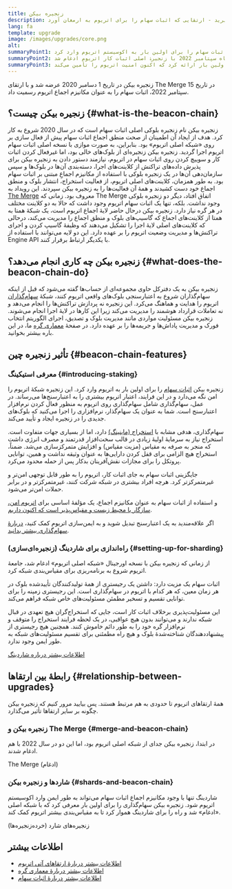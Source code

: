 ```yaml
---
title: زنجیره بیکن
description: در مورد زنجیره‌ی بیکن یاد بگیرید - ارتقایی که اثبات سهام را برای اتریوم به ارمغان آورد.
lang: fa
template: upgrade
image: /images/upgrades/core.png
alt:
summaryPoint1: زنجیره بیکن اثبات سهام را برای اولین بار به اکوسیستم اتریوم وارد کرد.
summaryPoint2: این زنجیره در ماه سپتامبر 2022 با زنجیرۀ اصلی اثبات کار اتریوم ادغام شد.
summaryPoint3: زنجیره بیکن منطق اجماع و پروتکل شایعه (گاسیپ) را برای اولین بار ارائه کرد که اکنون امنیت اتریوم را تأمین می‌کند.
---
```


<UpgradeStatus isShipped dateKey="page-upgrades:page-upgrades-beacon-date">
  زنجیره بیکن در تاریخ 1 دسامبر 2020 عرضه شد و با ارتقای The Merge در تاریخ 15 سپتامبر 2022، اثبات سهام را به عنوان مکانیزم اجماع اتریوم رسمیت داد.
</UpgradeStatus>

## زنجیره بیکن چیست؟ {#what-is-the-beacon-chain}

زنجیره بیکن نام زنجیره بلوکی اصلی اثبات سهام است که در سال 2020 شروع به کار کرد. هدف از ایجاد آن اطمینان از صحت منطق اجماع اثبات سهام پیش از فعال سازی بر روی «شبکه اصلی اتریوم» بود. بنابراین، به صورت موازی با نسخه اصلی اثبات سهام اتریوم اجرا گردید. زنجیره بیکن زنجیره‌ای از بلوک‌های خالی بود، اما غیرفعال کردن اثبات کار و سوییچ کردن روی اثبات سهام در اتریوم، نیازمند دستور دادن به زنجیره بیکن برای پذیرش داده‌های تراکنش از کلاینت‌های اجرا، دسته‌بندی آن‌ها در بلوک‌ها و سپس سازمان‌دهی آن‌ها در یک زنجیره بلوکی با استفاده از مکانیزم اجماعِ مبتنی بر اثبات سهام بود. به‌ طور همزمان، کلاینت‌های اصلی اتریوم، از فعالیت استخراج، انتشار بلوک و منطق اجماع خود دست کشیدند و همۀ آن فعالیت‌ها را به زنجیره بیکن سپردند. این رویداد به [The Merge](/roadmap/merge/) معروف بود. زمانی که The Merge اتفاق افتاد، دیگر دو زنجیره بلوکی وجود نداشت. بلکه، تنها یک اثبات سهام اتریوم وجود داشت که حالا به دو کلاینت مختلف در هر گره نیاز دارد. زنجیره بیکن درحال حاضر لایۀ اجماع اتریوم است، یک شبکۀ همتا به همتا از کلاینت‌های اجماع که گاسیپ‌های بلوک و منطق اجماع را مدیریت می‌کند، درحالی که کلاینت‌های اصلی لایۀ اجرا را تشکیل می‌دهند که وظیفۀ گاسیپ کردن و اجرای تراکنش‌ها و مدیریت وضعیت اتریوم را بر عهده دارد. این دو لایه می‌توانند با استفاده از Engine API با یکدیگر ارتباط برقرار کنند.

## زنجیره بیکن چه کاری انجام می‌دهد؟ {#what-does-the-beacon-chain-do}

زنجیره بیکن به یک دفترکل حاوی مجموعه‌ای از حساب‌ها گفته می‌شود که قبل از اینکه سهام‌گذاران شروع به اعتبارسنجی بلوک‌های واقعی اتریوم کنند، شبکۀ [سهام‌گذاران](/staking/) اتریوم را هدایت و هماهنگ می‌کرد. این زنجیره نه پردازش تراکنش‌ها را انجام می‌دهد و نه تعاملات قرارداد هوشمند را مدیریت می‌کند زیرا این کارها در لایۀ اجرا انجام می‌شوند. زنجیره بیکن مسئولیت مواردی مانند مدیریت بلوک و تصدیق، اجرای الگوریتم انتخاب فورک و مدیریت پاداش‌ها و جریمه‌ها را بر عهده دارد. در صفحۀ [معماری گره](/developers/docs/nodes-and-clients/node-architecture/#node-comparison) ما، در این باره بیشتر بخوانید.

## تأثیر زنجیره چین {#beacon-chain-features}

### معرفی استیکینگ {#introducing-staking}

زنجیره بیکن [اثبات سهام](/developers/docs/consensus-mechanisms/pos/) را برای اولین بار به اتریوم وارد کرد. این زنجیره شبکۀ اتریوم را امن نگه می‌دارد و در این فرایند، اعتبار اتریوم بیشتری را به اعتبارسنج‌ها می‌رساند. در عمل، سهام‌گذاری شامل سهام‌گذاری روی اتریوم به منظور فعال کردن نرم‌افزار اعتبارسنج است. شما به عنوان یک سهام‌گذار، نرم‌افزاری را اجرا می‌کنید که بلوک‌های جدیدی را در زنجیره ایجاد و تأیید می‌کند.

سهام‌گذاری، هدفی مشابه با [استخراج (ماینینگ)](/developers/docs/consensus-mechanisms/pow/mining/) دارد، اما از بسیاری جهات متفاوت است. استخراج نیاز به سرمایۀ اولیۀ زیادی در قالب سخت‌افزار قدرتمند و مصرف انرژی داشت که منجر به صرفه به مقیاس (مزیت مقیاس) و افزایش متمرکزسازی می‌شد. ضمناً، استخراج هیچ الزامی برای قفل کردن دارایی‌ها به عنوان وثیقه نداشت و همین، توانایی پروتکل را برای مجازات نقش‌آفرینان بدکار پس از حمله محدود می‌کرد.

جایگزینی اثبات سهام به جای اثبات کار، اتریوم را به طور قابل توجهی امن‌تر و غیرمتمرکزتر کرد. هرچه افراد بیشتری در شبکه شرکت کنند، غیرمتمرکزتر و در برابر حملات امن‌تر می‌شود.

و استفاده از اثبات سهام به عنوان مکانیزم اجماع، یک مؤلفۀ اساسی برای [ اتریوم امن، سازگار با محیط زیست و مقیاس‌پذیر است که اکنون داریم](/roadmap/vision/).

<InfoBanner emoji=":money_bag:">
  اگر علاقه‌مندید به یک اعتبارسنج تبدیل شوید و به ایمن‌سازی اتریوم کمک کنید، <a href="/staking/">دربارۀ سهام‌گذاری بیشتر بدانید</a>.
</InfoBanner>

### راه‌اندازی برای شاردینگ (زنجیره‌ای‌سازی) {#setting-up-for-sharding}

از زمانی که زنجیره بیکن با نسخه اورجینال «شبکه اصلی اتریوم» ادغام شد، جامعۀ اتریوم شروع به برنامه‌ریزی برای مقیاس‌بندی شبکه کرد.

اثبات سهام یک مزیت دارد: داشتن یک رجیستری از همۀ تولیدکنندگان تأیید‌شده بلوک در هر زمان معین، که هر کدام با اتریوم در سهام‌گذاری است. این رجیستری زمینه را برای توانایی تقسیم و تسخیر مطمئن مسئولیت‌های خاص شبکه فراهم می‌کند.

این مسئولیت‌پذیری برخلاف اثبات کار است، جایی که استخراج‌گران هیچ تعهدی در قبال شبکه ندارند و می‌توانند بدون هیچ عواقبی، در یک لحظه فرایند استخراج را متوقف و نرم‌افزار گره خود را به طور دائم خاموش کنند. همچنین هیچ رجیستری از پیشنهاددهندگان شناخته‌شدۀ بلوک و هیچ راه مطمئنی برای تقسیم مسئولیت‌های شبکه به طور ایمن وجود ندارد.

[اطلاعات بیشتر درباره شاردینگ](/roadmap/danksharding/)

## رابطۀ بین ارتقاها {#relationship-between-upgrades}

همۀ ارتقاهای اتریوم تا حدودی به هم مرتبط هستند. پس بیایید مرور کنیم که زنجیره بیکن چگونه بر سایر ارتقاها تأثیر می‌گذارد.

### زنجیره بیکن و The Merge {#merge-and-beacon-chain}

در ابتدا، زنجیره بیکن جدای از شبکه اصلی اتریوم بود، اما این دو در سال 2022 با هم ادغام شدند.

<ButtonLink href="/roadmap/merge/">
  The Merge (ادغام)
</ButtonLink>

### شاردها و زنجیره بیکن {#shards-and-beacon-chain}

شاردینگ تنها با وجود مکانیزم اجماع اثبات سهام می‌تواند به طور ایمن وارد اکوسیستم اتریوم شود. زنجیره بیکن سهام‌گذاری را برای اولین بار معرفی کرد که با شبکه اصلی «ادغام» شد و راه را برای شاردینگ هموار کرد تا به مقیاس‌بندی بیشتر اتریوم کمک کند.

<ButtonLink href="/roadmap/danksharding/">
  زنجیره‌های شارد (خرده‌زنجیره‌ها)
</ButtonLink>

## اطلاعات بیشتر

- [اطلاعات بیشتر دربارۀ ارتقاهای آتی اتریوم](/roadmap/vision)
- [اطلاعات بیشتر دربارۀ معماری گره](/developers/docs/nodes-and-clients/node-architecture)
- [اطلاعات بیشتر دربارۀ اثبات سهام](/developers/docs/consensus-mechanisms/pos)
